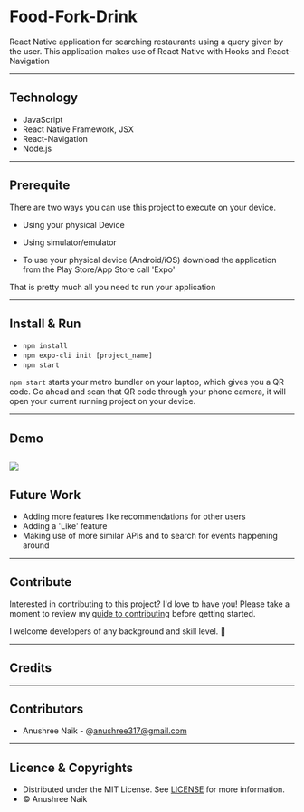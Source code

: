 # Food-Fork-Drink

React Native application for searching restaurants using a query given by the user. 
This application makes use of React Native with Hooks and React-Navigation 

---
## Technology 

- JavaScript
- React Native Framework, JSX
- React-Navigation 
- Node.js

---
## Prerequite

There are two ways you can use this project to execute on your device. 
- Using your physical Device 
- Using simulator/emulator

- To use your physical device (Android/iOS) download the application from the Play Store/App Store call 'Expo'

That is pretty much all you need to run your application

---

## Install & Run

- `npm install`
- `npm expo-cli init [project_name]`    
- `npm start`

`npm start` starts your metro bundler on your laptop, which gives you a QR code. Go ahead and scan that QR code through your phone camera, it will open your current running project on your device. 

---

## Demo

![](https://github.com/Anushree-naik/Food-Fork-Drink/blob/master/demo.GIF)
---
## Future Work

- Adding more features like recommendations for other users
- Adding a 'Like' feature
- Making use of more similar APIs and to search for events happening around

---

## Contribute

Interested in contributing to this project? I'd love to have you! Please take a moment to review my [guide to contributing](CONTRIBUTING.md) before getting started.

I welcome developers of any background and skill level. 🌱

---
## Credits

---
## Contributors

- Anushree Naik - @<anushree317@gmail.com>

---
## Licence & Copyrights 

- Distributed under the MIT License. See [LICENSE](LICENSE.md) for more information.
- &copy; Anushree Naik



